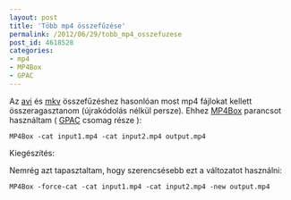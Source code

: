 ```yaml
---
layout: post
title: 'Több mp4 összefűzése'
permalink: /2012/06/29/tobb_mp4_osszefuzese
post_id: 4618528
categories: 
- mp4
- MP4Box
- GPAC
---
```


Az 
[avi](http://commandline.blog.hu/2010/02/27/tobb_avi_osszefuzese) és 
[mkv](http://commandline.blog.hu/2010/04/02/tobb_matroska_osszefuzese) összefűzéshez hasonlóan most mp4 fájlokat kellett összeragasztanom (újrakódolás nélkül persze). Ehhez 
[MP4Box](http://gpac.wp.mines-telecom.fr/mp4box/) parancsot használtam ( 
[GPAC](http://gpac.wp.mines-telecom.fr/) csomag része ):

```
MP4Box -cat input1.mp4 -cat input2.mp4 output.mp4
```

Kiegészítés:

Nemrég azt tapasztaltam, hogy szerencsésebb ezt a változatot használni:

```
MP4Box -force-cat -cat input1.mp4 -cat input2.mp4 -new output.mp4
```